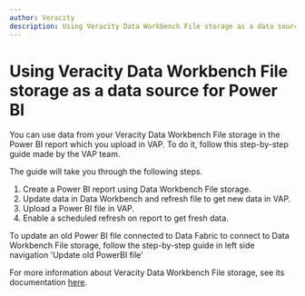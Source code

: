 ```yaml
---
author: Veracity
description: Using Veracity Data Workbench File storage as a data source for Power BI
---
```


# Using Veracity Data Workbench File storage as a data source for Power BI


You can use data from your Veracity Data Workbench File storage in the Power BI report which you upload in VAP. To do it, follow this step-by-step guide made by the VAP team.


The guide will take you through the following steps.
1. Create a Power BI report using Data Workbench File storage.
2. Update data in Data Workbench and refresh file to get new data in VAP.
3. Upload a Power BI file in VAP.
4. Enable a scheduled refresh on report to get fresh data.

   
To update an old Power BI file connected to Data Fabric to connect to Data Workbench File storage, follow the step-by-step guide in left side navigation 'Update old PowerBI file'

For more information about Veracity Data Workbench File storage, see its documentation [here](https://developer.veracity.com/docs/section/dataworkbench/datacatalogue). 
